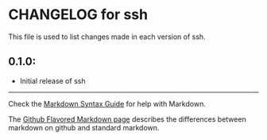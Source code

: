 # CHANGELOG for ssh

This file is used to list changes made in each version of ssh.

## 0.1.0:

* Initial release of ssh

- - - 
Check the [Markdown Syntax Guide](http://daringfireball.net/projects/markdown/syntax) for help with Markdown.

The [Github Flavored Markdown page](http://github.github.com/github-flavored-markdown/) describes the differences between markdown on github and standard markdown.
